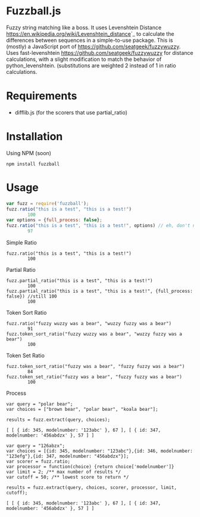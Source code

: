 Fuzzball.js
==========

Fuzzy string matching like a boss. It uses Levenshtein Distance <https://en.wikipedia.org/wiki/Levenshtein_distance>`_ to calculate the differences between sequences in a simple-to-use package.
This is (mostly) a JavaScript port of <https://github.com/seatgeek/fuzzywuzzy>. Uses fast-levenshtein <https://github.com/seatgeek/fuzzywuzzy> for distance calculations, with a slight modification to match the behavior of python_levenshtein. (substitutions are weighted 2 instead of 1 in ratio calculations.

Requirements
============

-  difflib.js   (for the scorers that use partial_ratio)

Installation
============

Using NPM (soon)

    npm install fuzzball

Usage
=====

```javascript
var fuzz = require('fuzzball');
fuzz.ratio("this is a test", "this is a test!")
        100
var options = {full_process: false};
fuzz.ratio("this is a test", "this is a test!", options) // eh, don't need to clean it up..
        97
```

Simple Ratio

```
fuzz.ratio("this is a test", "this is a test!")
        100
```

Partial Ratio

```
fuzz.partial_ratio("this is a test", "this is a test!")
        100
fuzz.partial_ratio("this is a test", "this is a test!", {full_process: false}) //still 100
        100
```

Token Sort Ratio


```
fuzz.ratio("fuzzy wuzzy was a bear", "wuzzy fuzzy was a bear")
        91
fuzz.token_sort_ratio("fuzzy wuzzy was a bear", "wuzzy fuzzy was a bear")
        100
```

Token Set Ratio


```
fuzz.token_sort_ratio("fuzzy was a bear", "fuzzy fuzzy was a bear")
        84
fuzz.token_set_ratio("fuzzy was a bear", "fuzzy fuzzy was a bear")
        100
```

Process


```
var query = "polar bear";
var choices = ["brown bear", "polar bear", "koala bear"];

results = fuzz.extract(query, choices);

[ [ { id: 345, modelnumber: '123abc' }, 67 ], [ { id: 347, modelnumber: '456abdzx' }, 57 ] ]
```


```
var query = "126abzx";
var choices = [{id: 345, modelnumber: "123abc"},{id: 346, modelnumber: "123efg"},{id: 347, modelnumber: "456abdzx"}];
var scorer = fuzz.ratio;
var processor = function(choice) {return choice['modelnumber']}
var limit = 2; /** max number of results */
var cutoff = 50; /** lowest score to return */

results = fuzz.extract(query, choices, scorer, processor, limit, cutoff);

[ [ { id: 345, modelnumber: '123abc' }, 67 ], [ { id: 347, modelnumber: '456abdzx' }, 57 ] ]
```
